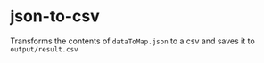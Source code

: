 # json-to-csv

Transforms the contents of `dataToMap.json` to a csv and saves it to `output/result.csv`
